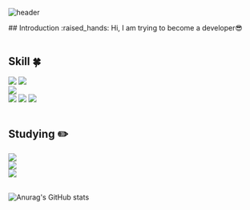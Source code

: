 
<!-- 헤더 -->
![header](https://capsule-render.vercel.app/api?type=slice&color=auto&height=200&section=header&text=Welcome!&desc=I'm%20Yoon%20Johyun&fontSize=60&rotate=14&fontAlignY=27&fontAlign=75&descAlignY=43&descAlign=80&&animation=twinkling)
<div align=left>
<!--소개-->
## Introduction :raised_hands:
Hi, I am trying to become a developer😎
<br/><br/>
 
 
 <!--기술스택-->
  ## Skill :four_leaf_clover:
  <!--프론트-->
  <img src="https://img.shields.io/badge/TypeScript-3178C6?style=flat&logo=JavaScript&logoColor=white"/>
  <img src="https://img.shields.io/badge/Vue.js-4FC08D?style=flat&logo=css&logoColor=white"/>
   <br/>
  <!--백-->
   <img src="https://img.shields.io/badge/MySQL-4479A1?style=flat&logo=MySQL&logoColor=white"/>
  <br/>
  <!--언어 및 툴-->
   <img src="https://img.shields.io/badge/Java-007396?style=flat&logo=Java&logoColor=white"/>
    <img src="https://img.shields.io/badge/JavaScript-F7DF1E?style=flat&logo=JavaScript&logoColor=white"/>
   <img src="https://img.shields.io/badge/C-A8B9CC?style=flat&logo=C&logoColor=white"/>
<br/><br/>
  
 <!--공부중 -->
 
  ## Studying :pencil2: 
 <img src="https://img.shields.io/badge/Next.js-000000?style=flat&logo=Next.js&logoColor=white"/>
  <!--백-->
  <br/>
  <img src="https://img.shields.io/badge/Spring-6DB33F?style=flat&logo=Spring&logoColor=white"/>
 <!--언어 및 툴 --> <br/>
  <img src="https://img.shields.io/badge/jQuery-0769AD?style=flat&logo=jQuery&logoColor=white"/>
 <br/>
 <br/>
  

 
</div>

![Anurag's GitHub stats](https://github-readme-stats.vercel.app/api?username=porory415&show_icons=true&theme=radical)

